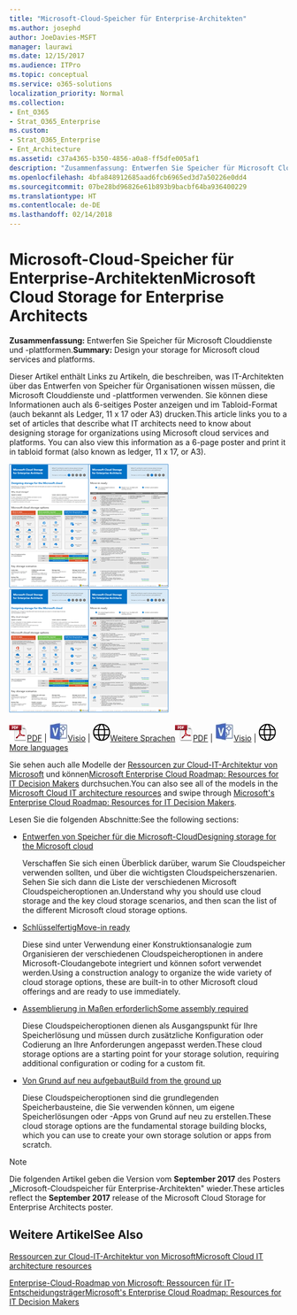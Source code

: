 ```yaml
---
title: "Microsoft-Cloud-Speicher für Enterprise-Architekten"
ms.author: josephd
author: JoeDavies-MSFT
manager: laurawi
ms.date: 12/15/2017
ms.audience: ITPro
ms.topic: conceptual
ms.service: o365-solutions
localization_priority: Normal
ms.collection:
- Ent_O365
- Strat_O365_Enterprise
ms.custom:
- Strat_O365_Enterprise
- Ent_Architecture
ms.assetid: c37a4365-b350-4856-a0a8-ff5dfe005af1
description: "Zusammenfassung: Entwerfen Sie Speicher für Microsoft Clouddienste und -plattformen."
ms.openlocfilehash: 4bfa848912685aad6fcb6965ed3d7a50226e0dd4
ms.sourcegitcommit: 07be28bd96826e61b893b9bacbf64ba936400229
ms.translationtype: HT
ms.contentlocale: de-DE
ms.lasthandoff: 02/14/2018
---
```

# <a name="microsoft-cloud-storage-for-enterprise-architects"></a><span data-ttu-id="d55f6-103">Microsoft-Cloud-Speicher für Enterprise-Architekten</span><span class="sxs-lookup"><span data-stu-id="d55f6-103">Microsoft Cloud Storage for Enterprise Architects</span></span>

 <span data-ttu-id="d55f6-104">**Zusammenfassung:** Entwerfen Sie Speicher für Microsoft Clouddienste und -plattformen.</span><span class="sxs-lookup"><span data-stu-id="d55f6-104">**Summary:** Design your storage for Microsoft cloud services and platforms.</span></span>
  
<span data-ttu-id="d55f6-p101">Dieser Artikel enthält Links zu Artikeln, die beschreiben, was IT-Architekten über das Entwerfen von Speicher für Organisationen wissen müssen, die Microsoft Clouddienste und -plattformen verwenden. Sie können diese Informationen auch als 6-seitiges Poster anzeigen und im Tabloid-Format (auch bekannt als Ledger, 11 x 17 oder A3) drucken.</span><span class="sxs-lookup"><span data-stu-id="d55f6-p101">This article links you to a set of articles that describe what IT architects need to know about designing storage for organizations using Microsoft cloud services and platforms. You can also view this information as a 6-page poster and print it in tabloid format (also known as ledger, 11 x 17, or A3).</span></span>
  
<span data-ttu-id="d55f6-107">[![Miniaturbild für Microsoft-Cloud-Speichermodell](images/0d4e2eb9-1109-4b3b-bf9e-2f3eff2e2cc4.png)  
](https://www.microsoft.com/download/details.aspx?id=49552)</span><span class="sxs-lookup"><span data-stu-id="d55f6-107">[![Thumb image for Microsoft cloud storage model](images/0d4e2eb9-1109-4b3b-bf9e-2f3eff2e2cc4.png)  
](https://www.microsoft.com/download/details.aspx?id=49552)</span></span>
  
<span data-ttu-id="d55f6-108">![PDF-Datei](images/ITPro_Other_PDFicon.png)[PDF](https://go.microsoft.com/fwlink/p/?linkid=842079) | ![Visio-Datei](images/ITPro_Other_VisioIcon.jpg)[Visio](https://go.microsoft.com/fwlink/p/?linkid=842080) | ![Seite mit Versionen in zusätzlichen Sprachen anzeigen](images/e16c992d-b0f8-48ae-bf44-db7a9fcaab9e.png)[Weitere Sprachen](https://www.microsoft.com/download/details.aspx?id=49552)</span><span class="sxs-lookup"><span data-stu-id="d55f6-108">![PDF file](images/ITPro_Other_PDFicon.png)[PDF](https://go.microsoft.com/fwlink/p/?linkid=842079) | ![Visio file](images/ITPro_Other_VisioIcon.jpg)[Visio](https://go.microsoft.com/fwlink/p/?linkid=842080) | ![See a page with versions in additional languages](images/e16c992d-b0f8-48ae-bf44-db7a9fcaab9e.png)[More languages](https://www.microsoft.com/download/details.aspx?id=49552)</span></span>
  
<span data-ttu-id="d55f6-109">Sie sehen auch alle Modelle der [Ressourcen zur Cloud-IT-Architektur von Microsoft](microsoft-cloud-it-architecture-resources.md) und können[Microsoft Enterprise Cloud Roadmap: Resources for IT Decision Makers](https://aka.ms/cloudarchitecture) durchsuchen.</span><span class="sxs-lookup"><span data-stu-id="d55f6-109">You can also see all of the models in the [Microsoft Cloud IT architecture resources](microsoft-cloud-it-architecture-resources.md) and swipe through [Microsoft's Enterprise Cloud Roadmap: Resources for IT Decision Makers](https://aka.ms/cloudarchitecture).</span></span>
  
<span data-ttu-id="d55f6-110">Lesen Sie die folgenden Abschnitte:</span><span class="sxs-lookup"><span data-stu-id="d55f6-110">See the following sections:</span></span>
  
- [<span data-ttu-id="d55f6-111">Entwerfen von Speicher für die Microsoft-Cloud</span><span class="sxs-lookup"><span data-stu-id="d55f6-111">Designing storage for the Microsoft cloud</span></span>](designing-storage-for-the-microsoft-cloud.md)
    
    <span data-ttu-id="d55f6-112">Verschaffen Sie sich einen Überblick darüber, warum Sie Cloudspeicher verwenden sollten, und über die wichtigsten Cloudspeicherszenarien. Sehen Sie sich dann die Liste der verschiedenen Microsoft Cloudspeicheroptionen an.</span><span class="sxs-lookup"><span data-stu-id="d55f6-112">Understand why you should use cloud storage and the key cloud storage scenarios, and then scan the list of the different Microsoft cloud storage options.</span></span>
    
- [<span data-ttu-id="d55f6-113">Schlüsselfertig</span><span class="sxs-lookup"><span data-stu-id="d55f6-113">Move-in ready</span></span>](move-in-ready.md)
    
    <span data-ttu-id="d55f6-114">Diese sind unter Verwendung einer Konstruktionsanalogie zum Organisieren der verschiedenen Cloudspeicheroptionen in andere Microsoft-Cloudangebote integriert und können sofort verwendet werden.</span><span class="sxs-lookup"><span data-stu-id="d55f6-114">Using a construction analogy to organize the wide variety of cloud storage options, these are built-in to other Microsoft cloud offerings and are ready to use immediately.</span></span>
    
- [<span data-ttu-id="d55f6-115">Assemblierung in Maßen erforderlich</span><span class="sxs-lookup"><span data-stu-id="d55f6-115">Some assembly required</span></span>](some-assembly-required.md)
    
    <span data-ttu-id="d55f6-116">Diese Cloudspeicheroptionen dienen als Ausgangspunkt für Ihre Speicherlösung und müssen durch zusätzliche Konfiguration oder Codierung an Ihre Anforderungen angepasst werden.</span><span class="sxs-lookup"><span data-stu-id="d55f6-116">These cloud storage options are a starting point for your storage solution, requiring additional configuration or coding for a custom fit.</span></span>
    
- [<span data-ttu-id="d55f6-117">Von Grund auf neu aufgebaut</span><span class="sxs-lookup"><span data-stu-id="d55f6-117">Build from the ground up</span></span>](build-from-the-ground-up.md)
    
    <span data-ttu-id="d55f6-118">Diese Cloudspeicheroptionen sind die grundlegenden Speicherbausteine, die Sie verwenden können, um eigene Speicherlösungen oder -Apps von Grund auf neu zu erstellen.</span><span class="sxs-lookup"><span data-stu-id="d55f6-118">These cloud storage options are the fundamental storage building blocks, which you can use to create your own storage solution or apps from scratch.</span></span>
    
> [!NOTE]
> <span data-ttu-id="d55f6-119">Die folgenden Artikel geben die Version vom **September 2017** des Posters „Microsoft-Cloudspeicher für Enterprise-Architekten" wieder.</span><span class="sxs-lookup"><span data-stu-id="d55f6-119">These articles reflect the **September 2017** release of the Microsoft Cloud Storage for Enterprise Architects poster.</span></span>
  
## <a name="see-also"></a><span data-ttu-id="d55f6-120">Weitere Artikel</span><span class="sxs-lookup"><span data-stu-id="d55f6-120">See Also</span></span>

[<span data-ttu-id="d55f6-121">Ressourcen zur Cloud-IT-Architektur von Microsoft</span><span class="sxs-lookup"><span data-stu-id="d55f6-121">Microsoft Cloud IT architecture resources</span></span>](microsoft-cloud-it-architecture-resources.md)

[<span data-ttu-id="d55f6-122">Enterprise-Cloud-Roadmap von Microsoft: Ressourcen für IT-Entscheidungsträger</span><span class="sxs-lookup"><span data-stu-id="d55f6-122">Microsoft's Enterprise Cloud Roadmap: Resources for IT Decision Makers</span></span>](https://sway.com/FJ2xsyWtkJc2taRD)



